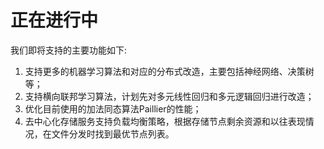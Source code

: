 # 正在进行中

我们即将支持的主要功能如下:
1. 支持更多的机器学习算法和对应的分布式改造，主要包括神经网络、决策树等；
2. 支持横向联邦学习算法，计划先对多元线性回归和多元逻辑回归进行改造；
3. 优化目前使用的加法同态算法Paillier的性能；
4. 去中心化存储服务支持负载均衡策略，根据存储节点剩余资源和以往表现情况，在文件分发时找到最优节点列表。
